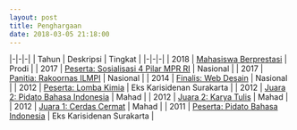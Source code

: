 ```yaml
---
layout: post
title: Penghargaan
date: 2018-03-05 21:18:00
---
```


|-|-|-|
| Tahun | Deskripsi | Tingkat |
|-|-|-|
| 2018 | [Mahasiswa Berprestasi](https://s25.postimg.org/shsyq8a6n/Scan352.jpg) | Prodi |
| 2017 | [Peserta: Sosialisasi 4 Pilar MPR RI](https://s25.postimg.org/5gcdkhi8v/Scan351.jpg) | Nasional |
| 2017 | [Panitia: Rakoornas ILMPI](https://s25.postimg.org/8afixx4zj/Scan355.jpg) | Nasional |
| 2014 | [Finalis: Web Desain](https://s25.postimg.org/oal5eau9r/Desain_web.jpg) | Nasional |
| 2012 | [Peserta: Lomba Kimia](https://s25.postimg.org/hww2b24tb/Kimia.jpg) | Eks Karisidenan Surakarta |
| 2012 | [Juara 2: Pidato Bahasa Indonesia](https://s25.postimg.org/qf5ifeyhb/Pidato_bahasa_indonesia_2.jpg) | Mahad |
| 2012 | [Juara 2: Karya Tulis](https://s25.postimg.org/5v0ogx3an/Karya_tulis.jpg) | Mahad |
| 2012 | [Juara 1: Cerdas Cermat](https://s25.postimg.org/h7d9yntz3/Cerdas_cermat.jpg) | Mahad |
| 2011 | [Peserta: Pidato Bahasa Indonesia](https://s25.postimg.org/4fz3s6mrz/Pidato_bahasa_indonesia.jpg) | Eks Karisidenan Surakarta |